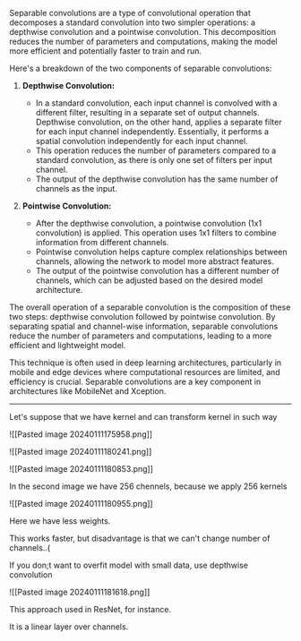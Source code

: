 Separable convolutions are a type of convolutional operation that decomposes a standard convolution into two simpler operations: a depthwise convolution and a pointwise convolution. This decomposition reduces the number of parameters and computations, making the model more efficient and potentially faster to train and run.

Here's a breakdown of the two components of separable convolutions:

1. **Depthwise Convolution:**
    
    - In a standard convolution, each input channel is convolved with a different filter, resulting in a separate set of output channels. Depthwise convolution, on the other hand, applies a separate filter for each input channel independently. Essentially, it performs a spatial convolution independently for each input channel.
    - This operation reduces the number of parameters compared to a standard convolution, as there is only one set of filters per input channel.
    - The output of the depthwise convolution has the same number of channels as the input.
2. **Pointwise Convolution:**
    
    - After the depthwise convolution, a pointwise convolution (1x1 convolution) is applied. This operation uses 1x1 filters to combine information from different channels.
    - Pointwise convolution helps capture complex relationships between channels, allowing the network to model more abstract features.
    - The output of the pointwise convolution has a different number of channels, which can be adjusted based on the desired model architecture.

The overall operation of a separable convolution is the composition of these two steps: depthwise convolution followed by pointwise convolution. By separating spatial and channel-wise information, separable convolutions reduce the number of parameters and computations, leading to a more efficient and lightweight model.

This technique is often used in deep learning architectures, particularly in mobile and edge devices where computational resources are limited, and efficiency is crucial. Separable convolutions are a key component in architectures like MobileNet and Xception.

----------------------------------------------

Let's suppose that we have kernel and can transform kernel in such way 

![[Pasted image 20240111175958.png]]

![[Pasted image 20240111180241.png]]

![[Pasted image 20240111180853.png]]

In the second image we have 256 chennels, because we apply 256 kernels 

![[Pasted image 20240111180955.png]]

Here we have less weights.

This works faster, but disadvantage is that we can't change number of channels..(

If you don;t want to overfit model with small data, use depthwise convolution

![[Pasted image 20240111181618.png]]

This approach used in ResNet, for instance.

It is a linear layer over channels.